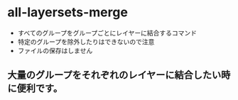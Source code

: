 # all-layersets-merge

- すべてのグループをグループごとにレイヤーに結合するコマンド
- 特定のグループを除外したりはできないので注意
- ファイルの保存はしません

## 大量のグループをそれぞれのレイヤーに結合したい時に便利です。
